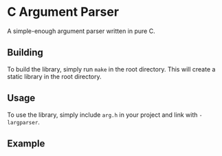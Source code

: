 # C Argument Parser

A simple-enough argument parser written in pure C.

## Building

To build the library, simply run `make` in the root directory. This will
create a static library in the root directory.

## Usage

To use the library, simply include `arg.h` in your project and link with
`-largparser`.

## Example

```c:main.c
```
